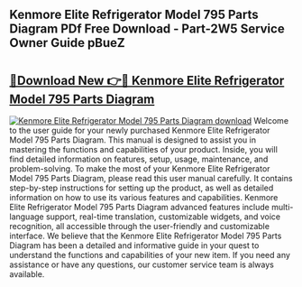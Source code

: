 ## Kenmore Elite Refrigerator Model 795 Parts Diagram PDf Free Download - Part-2W5 Service Owner Guide pBueZ

# <h2><a href="http://dfkf7zq.blite.top/?on=Kenmore+Elite+Refrigerator+Model+795+Parts+Diagram">🔗Download New 👉🔴 Kenmore Elite Refrigerator Model 795 Parts Diagram</a></h2>

[![Kenmore Elite Refrigerator Model 795 Parts Diagram download](https://i.imgur.com/lujVjoI.png)](http://dfkf7zq.blite.top/?on=Kenmore+Elite+Refrigerator+Model+795+Parts+Diagram)
Welcome to the user guide for your newly purchased Kenmore Elite Refrigerator Model 795 Parts Diagram. This manual is designed to assist you in mastering the functions and capabilities of your product. Inside, you will find detailed information on features, setup, usage, maintenance, and problem-solving. To make the most of your Kenmore Elite Refrigerator Model 795 Parts Diagram, please read this user manual carefully. It contains step-by-step instructions for setting up the product, as well as detailed information on how to use its various features and capabilities. Kenmore Elite Refrigerator Model 795 Parts Diagram advanced features include multi-language support, real-time translation, customizable widgets, and voice recognition, all accessible through the user-friendly and customizable interface. We believe that the Kenmore Elite Refrigerator Model 795 Parts Diagram has been a detailed and informative guide in your quest to understand the functions and capabilities of your new item. If you need any assistance or have any questions, our customer service team is always available.
